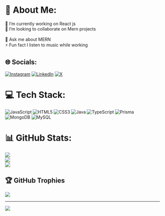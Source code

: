 # 💫 About Me:
🔭 I’m currently working on React js<br>👯 I’m looking to collaborate on Mern projects<br><br>💬 Ask me about MERN<br>⚡ Fun fact I listen to music while working


## 🌐 Socials:
[![Instagram](https://img.shields.io/badge/Instagram-%23E4405F.svg?logo=Instagram&logoColor=white)](https://instagram.com/_vishal__9764) [![LinkedIn](https://img.shields.io/badge/LinkedIn-%230077B5.svg?logo=linkedin&logoColor=white)](https://linkedin.com/in/vishal-kammari) [![X](https://img.shields.io/badge/X-black.svg?logo=X&logoColor=white)](https://x.com/Vishal__9764) 

# 💻 Tech Stack:
![JavaScript](https://img.shields.io/badge/javascript-%23323330.svg?style=for-the-badge&logo=javascript&logoColor=%23F7DF1E) ![HTML5](https://img.shields.io/badge/html5-%23E34F26.svg?style=for-the-badge&logo=html5&logoColor=white) ![CSS3](https://img.shields.io/badge/css3-%231572B6.svg?style=for-the-badge&logo=css3&logoColor=white) ![Java](https://img.shields.io/badge/java-%23ED8B00.svg?style=for-the-badge&logo=openjdk&logoColor=white) ![TypeScript](https://img.shields.io/badge/typescript-%23007ACC.svg?style=for-the-badge&logo=typescript&logoColor=white) ![Prisma](https://img.shields.io/badge/Prisma-3982CE?style=for-the-badge&logo=Prisma&logoColor=white) ![MongoDB](https://img.shields.io/badge/MongoDB-%234ea94b.svg?style=for-the-badge&logo=mongodb&logoColor=white) ![MySQL](https://img.shields.io/badge/mysql-4479A1.svg?style=for-the-badge&logo=mysql&logoColor=white)
# 📊 GitHub Stats:
![](https://github-readme-stats.vercel.app/api?username=visha9764&theme=dark&hide_border=false&include_all_commits=false&count_private=false)<br/>
![](https://nirzak-streak-stats.vercel.app/?user=visha9764&theme=dark&hide_border=false)<br/>
![](https://github-readme-stats.vercel.app/api/top-langs/?username=visha9764&theme=dark&hide_border=false&include_all_commits=false&count_private=false&layout=compact)

## 🏆 GitHub Trophies
![](https://github-profile-trophy.vercel.app/?username=visha9764&theme=radical&no-frame=true&no-bg=true&margin-w=4)

---
[![](https://visitcount.itsvg.in/api?id=visha9764&icon=0&color=0)](https://visitcount.itsvg.in)

<!-- Proudly created with GPRM ( https://gprm.itsvg.in ) -->
